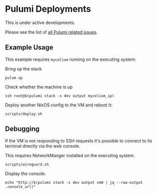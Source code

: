 # Pulumi Deployments

This is under active developments.

Please see the list of [all Pulumi related issues](https://github.com/holochain/holochain-infra/issues?q=is%3Aissue+is%3Aopen+pulumi).

## Example Usage

This example requires `mycelium` running on the executing system.

Bring up the stack

```
pulum up
```

Check whether the machine is up

```
ssh root@$(pulumi stack -s dev output mycelium_ip)
```


Deploy another NixOS config to the VM and reboot it:

```
scripts/deploy.sh
```

## Debugging

If the VM is not responding to SSH requests it's possible to connect to its terminal directly via the web console.

This requires NetworkManger installed on the executing system.

```
scripts/wireguard.sh
```

Display the console:

```
echo "http://$(pulumi stack -s dev output vm0 | jq --raw-output .console_url)"
```
